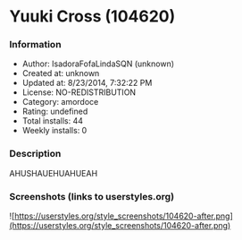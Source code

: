 # Yuuki Cross (104620)

### Information
- Author: IsadoraFofaLindaSQN (unknown)
- Created at: unknown
- Updated at: 8/23/2014, 7:32:22 PM
- License: NO-REDISTRIBUTION
- Category: amordoce
- Rating: undefined
- Total installs: 44
- Weekly installs: 0


### Description
AHUSHAUEHUAHUEAH


### Screenshots (links to userstyles.org)
![https://userstyles.org/style_screenshots/104620-after.png](https://userstyles.org/style_screenshots/104620-after.png)


